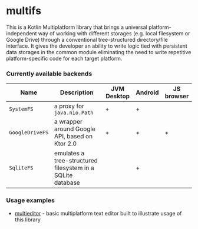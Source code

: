 # multifs

This is a Kotlin Multiplatform library that brings a universal platform-independent 
way of working with different storages (e.g. local filesystem or Google Drive) through
a conventional tree-structured directory/file interface. It gives the developer an 
ability to write logic tied with persistent data storages in the common module eliminating 
the need to write repetitive platform-specific code for each target platform.

### Currently available backends

| Name             | Description                                                | JVM Desktop | Android | JS browser |
|------------------|------------------------------------------------------------|-------------|---------|------------|
| `SystemFS`       | a proxy for `java.nio.Path`                                | +           | +       |            |
| `GoogleDriveFS`  | a wrapper around Google API, based on Ktor 2.0             | +           | +       | +          |
| `SqliteFS`       | emulates a tree-structured filesystem in a SQLite database |             | +       |            | 

### Usage examples

* [multieditor](https://github.com/vsalavatov/multieditor) - basic multiplatform text editor built
  to illustrate usage of this library
